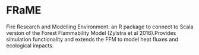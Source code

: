 # FRaME

Fire Research and Modelling Environment: an R package to connect to Scala version of the Forest Flammability Model (Zylstra et al 2016).Provides simulation functionality and extends the FFM to model heat fluxes and ecological impacts.
